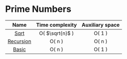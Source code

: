 # Prime Numbers

|     Name     | Time complexity | Auxiliary space |
|    :---:     |      :---:      |      :---:      |
| [Sqrt](https://github.com/Bezdarnost/algorithms/blob/main/math/prime-numbers/recursion_method.cpp) | O( $\sqrt{n}$ ) | O( 1 ) |
| [Recursion](https://github.com/Bezdarnost/algorithms/blob/main/math/prime-numbers/recursion_method.cpp) | O( n ) | O( n ) |
| [Basic](https://github.com/Bezdarnost/algorithms/blob/main/math/prime-numbers/basic.cpp) | O( n ) | O( 1 ) |
